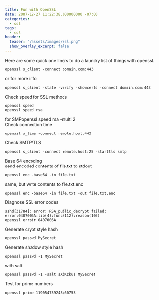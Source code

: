 ```yaml
---
title: Fun with OpenSSL
date: 2007-12-27 11:22:38.000000000 -07:00
categories:
  - ssl
tags:
  - ssl
header:
  teaser: "/assets/images/ssl.png"
  show_overlay_excerpt: false
---
```

Here are some quick one liners to do a laundry list of things with openssl.
```shell
openssl s_client -connect domain.com:443
```
or for more info
```shell
openssl s_client -state -verify -showcerts -connect domain.com:443
```
Check speed for SSL methods
```shell
openssl speed
openssl speed rsa
```
for SMPopenssl speed rsa -multi 2<br />
Check connection time
```shell
openssl s_time -connect remote.host:443
```
Check SMTP/TLS
```shell
openssl s_client -connect remote.host:25 -starttls smtp
```
Base 64 encoding<br />
send encoded contents of file.txt to stdout
```shell
openssl enc -base64 -in file.txt
```
same, but write contents to file.txt.enc
```shell
openssl enc -base64 -in file.txt -out file.txt.enc
```
Diagnose SSL error codes
```shell
sshd[31784]: error: RSA_public_decrypt failed: error:0407006A:lib(4):func(112):reason(106)
openssl errstr 0407006A
```
Generate crypt style hash
```shell
openssl passwd MySecret
```
Generate shadow style hash
```shell
openssl passwd -1 MySecret
```
with salt
```shell
openssl passwd -1 -salt sXiKzkus MySecret
```
Test for prime numbers
```shell
openssl prime 119054759245460753
```
